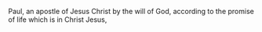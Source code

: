 Paul, an apostle of Jesus Christ by the will of God, according to the promise of life which is in Christ Jesus,
